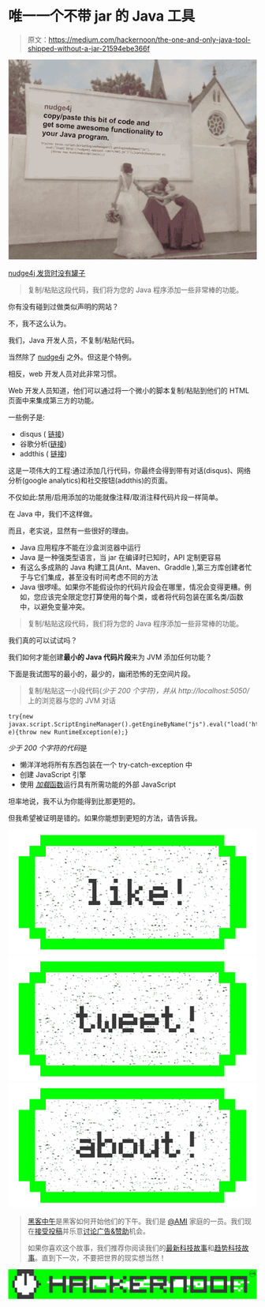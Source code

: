 # 唯一一个不带 jar 的 Java 工具

> 原文：<https://medium.com/hackernoon/the-one-and-only-java-tool-shipped-without-a-jar-21594ebe366f>

![](img/178e8e3aae8bc4a6ae374ba4f4e7dbbd.png)

[nudge4j 发货时没有罐子](https://github.com/lorenzoongithub/nudge4j)

> 复制/粘贴这段代码，我们将为您的 Java 程序添加一些非常棒的功能。

你有没有碰到过做类似声明的网站？

不，我不这么认为。

我们，Java 开发人员，不复制/粘贴代码。

当然除了 [nudge4j](https://github.com/lorenzoongithub/nudge4j) 之外。但这是个特例。

相反，web 开发人员对此非常习惯。

Web 开发人员知道，他们可以通过将一个微小的脚本复制/粘贴到他们的 HTML 页面中来集成第三方的功能。

一些例子是:

*   disqus ( [链接](https://disqus.com/))
*   谷歌分析([链接](https://www.google.com/analytics/))
*   addthis ( [链接](http://www.addthis.com/))

这是一项伟大的工程:通过添加几行代码，你最终会得到带有对话(disqus)、网络分析(google analytics)和社交按钮(addthis)的页面。

不仅如此:禁用/启用添加的功能就像注释/取消注释代码片段一样简单。

在 Java 中，我们不这样做。

而且，老实说，显然有一些很好的理由。

*   Java 应用程序不能在沙盒浏览器中运行
*   Java 是一种强类型语言，当 jar 在编译时已知时，API 定制更容易
*   有这么多成熟的 Java 构建工具(Ant、Maven、Graddle ),第三方库创建者忙于与它们集成，甚至没有时间考虑不同的方法
*   Java 很啰嗦。如果你不能假设你的代码片段会在哪里，情况会变得更糟。例如，您应该完全限定您打算使用的每个类，或者将代码包装在匿名类/函数中，以避免变量冲突。

> 复制/粘贴这段代码，我们将为您的 Java 程序添加一些非常棒的功能。

我们真的可以试试吗？

我们如何才能创建**最小的 Java 代码片段**来为 JVM 添加任何功能？

下面是我试图写的最小的，最少的，幽闭恐怖的无空间片段。

> 复制/粘贴这一小段代码(*少于 200 个字符)，并从 http://localhost:5050/* 上的浏览器与您的 JVM 对话

```
try{new javax.script.ScriptEngineManager().getEngineByName("js").eval("load('http://nudge4j.appspot.com/n/n4j.js')");}catch(Exception e){throw new RuntimeException(e);}
```

*少于 200 个字符的代码*是

*   懒洋洋地将所有东西包装在一个 try-catch-exception 中
*   创建 JavaScript 引擎
*   使用 [*加载*函数](https://wiki.openjdk.java.net/display/Nashorn/Nashorn+extensions)运行具有所需功能的外部 JavaScript

坦率地说，我不认为你能得到比那更短的。

但我希望被证明是错的。如果你能想到更短的方法，请告诉我。

[![](img/50ef4044ecd4e250b5d50f368b775d38.png)](http://bit.ly/HackernoonFB)[![](img/979d9a46439d5aebbdcdca574e21dc81.png)](https://goo.gl/k7XYbx)[![](img/2930ba6bd2c12218fdbbf7e02c8746ff.png)](https://goo.gl/4ofytp)

> [黑客中午](http://bit.ly/Hackernoon)是黑客如何开始他们的下午。我们是 [@AMI](http://bit.ly/atAMIatAMI) 家庭的一员。我们现在[接受投稿](http://bit.ly/hackernoonsubmission)并乐意[讨论广告&赞助](mailto:partners@amipublications.com)机会。
> 
> 如果你喜欢这个故事，我们推荐你阅读我们的[最新科技故事](http://bit.ly/hackernoonlatestt)和[趋势科技故事](https://hackernoon.com/trending)。直到下一次，不要把世界的现实想当然！

![](img/be0ca55ba73a573dce11effb2ee80d56.png)